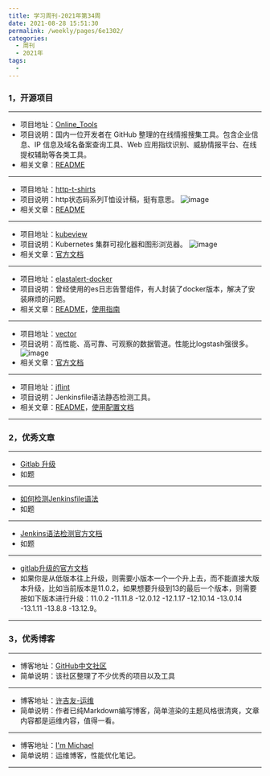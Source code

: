 ```yaml
---
title: 学习周刊-2021年第34周
date: 2021-08-28 15:51:30
permalink: /weekly/pages/6e1302/
categories:
  - 周刊
  - 2021年
tags:
  - 
---
```



### **1，开源项目**

------

- 项目地址：[Online_Tools](https://github.com/r0eXpeR/Online_Tools)
- 项目说明：国内一位开发者在 GitHub 整理的在线情报搜集工具。包含企业信息、IP 信息及域名备案查询工具、Web 应用指纹识别、威胁情报平台、在线提权辅助等各类工具。
- 相关文章：[README](https://github.com/r0eXpeR/Online_Tools/blob/main/README.md)

---

- 项目地址：[http-t-shirts](https://github.com/easychen/http-t-shirts)
- 项目说明：http状态码系列T恤设计稿，挺有意思。
  ![image](http://t.eryajf.net/imgs/2021/09/a6a2b8b76abd4964.jpg)
- 相关文章：[README](https://github.com/easychen/http-t-shirts/blob/main/README.md)

---

- 项目地址：[kubeview](https://github.com/benc-uk/kubeview)
- 项目说明：Kubernetes 集群可视化器和图形浏览器。
  ![image](http://t.eryajf.net/imgs/2021/09/edc126b4bbd8d2af.jpg)
- 相关文章：[官方文档](http://kubeview.benco.io/)

---

- 项目地址：[elastalert-docker](https://github.com/anjia0532/elastalert-docker)
- 项目说明：曾经使用的es日志告警组件，有人封装了docker版本，解决了安装麻烦的问题。
- 相关文章：[README](https://github.com/anjia0532/elastalert-docker/blob/master/README.md)，[使用指南](https://wiki.eryajf.net/pages/3391.html)

---

- 项目地址：[vector](https://github.com/timberio/vector)
- 项目说明：高性能、高可靠、可观察的数据管道。性能比logstash强很多。
  ![image](http://t.eryajf.net/imgs/2021/09/0c640359439838e6.jpg)
- 相关文章：[官方文档](https://vector.dev/docs/)

---

- 项目地址：[jflint](https://github.com/miyajan/jflint)
- 项目说明：Jenkinsfile语法静态检测工具。
- 相关文章：[README](https://github.com/miyajan/jflint/blob/master/README.md)，[使用配置文档](https://wiki.eryajf.net/pages/b732f5/)

------

### **2，优秀文章**

------

-   [Gitlab 升级](https://xujiyou.work/DevOps/Gitlab/Gitlab%E5%8D%87%E7%BA%A7.html)
- 如题

----

-  [如何检测Jenkinsfile语法](https://sandrocirulli.net/how-to-validate-a-jenkinsfile/)
- 如题

---

- [Jenkins语法检测官方文档](https://www.jenkins.io/doc/book/pipeline/development/)
- 如题

---

-   [gitlab升级的官方文档](https://docs.gitlab.com/ee/update/index.html#1420)
-  如果你是从低版本往上升级，则需要小版本一个一个升上去，而不能直接大版本升级，比如当前版本是11.0.2，如果想要升级到13的最后一个版本，则需要按如下版本进行升级：11.0.2 -11.11.8 -12.0.12 -12.1.17 -12.10.14 -13.0.14 -13.1.11 -13.8.8 -13.12.9。

------

### **3，优秀博客**

------

- 博客地址：[GitHub中文社区](https://www.githubs.cn/)
- 简单说明：该社区整理了不少优秀的项目以及工具

----

- 博客地址：[许吉友-运维](https://xujiyou.work/)
- 简单说明：作者已纯Markdown编写博客，简单渲染的主题风格很清爽，文章内容都是运维内容，值得一看。

---

- 博客地址：[I'm Michael](https://gamelife1314.github.io/)
- 简单说明：运维博客，性能优化笔记。

------